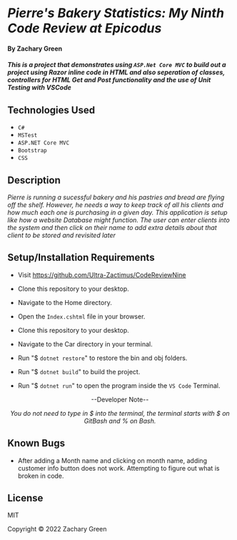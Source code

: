 # _Pierre's Bakery Statistics: My Ninth Code Review at Epicodus_

#### By Zachary Green

#### _This is a project that demonstrates using `ASP.Net Core MVC` to build out a project using Razor inline code in HTML and also seperation of classes, controllers for HTML Get and Post functionality and the use of Unit Testing with VSCode_

## Technologies Used

* `C#`
* `MSTest`
* `ASP.NET Core MVC`
* `Bootstrap`
* `CSS`

## Description

_Pierre is running a sucessful bakery and his pastries and bread are flying off the shelf. However, he needs a way to keep track of all his clients and how much each one is purchasing in a given day. This application is setup like how a website Database might function. The user can enter clients into the system and then click on their name to add extra details about that client to be stored and revisited later_

## Setup/Installation Requirements

* Visit https://github.com/Ultra-Zactimus/CodeReviewNine
* Clone this repository to your desktop.
* Navigate to the Home directory.
* Open the `Index.cshtml` file in your browser.

* Clone this repository to your desktop.
* Navigate to the Car directory in your terminal.
* Run "$ `dotnet restore`" to restore the bin and obj folders.
* Run "$ `dotnet build`" to build the project.
* Run "$ `dotnet run`" to open the program inside the `VS Code` Terminal.

<p align="center">--Developer Note--</p> <p align="center"><em>You do not need to type in $ into the terminal, the terminal starts with $ on GitBash and % on Bash.</em></p>

## Known Bugs

* After adding a Month name and clicking on month name, adding customer info button does not work. Attempting to figure out what is broken in code.

## License

MIT

Copyright © 2022 Zachary Green